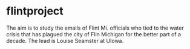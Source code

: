 # flintproject

The aim is to study the emails of Flint Mi. officials who tied to the water crisis that has plagued the city of Flin Michigan for the better part of a decade.
The lead is Louise Seamster at UIowa.
